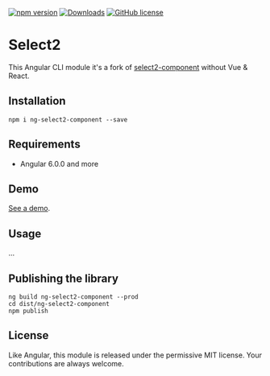 [![npm version](https://badge.fury.io/js/ng-select2-component.svg)](https://badge.fury.io/js/ng-select2-component) [![Downloads](https://img.shields.io/npm/dm/ng-select2-component.svg)](https://www.npmjs.com/package/ng-select2-component) [![GitHub license](https://img.shields.io/badge/license-MIT-blue.svg)](https://raw.githubusercontent.com/Zefling/ng-select2/master/LICENSE.md)

# Select2

This Angular CLI module it's a fork of [select2-component](https://github.com/plantain-00/select2-component) without Vue & React.

## Installation

```
npm i ng-select2-component --save
```

## Requirements

- Angular 6.0.0 and more

## Demo

[See a demo](https://zefling.github.io/ng-walkthrough/dist/ng-select2/).

## Usage

...

## Publishing the library

```
ng build ng-select2-component --prod
cd dist/ng-select2-component
npm publish
```

## License

Like Angular, this module is released under the permissive MIT license. Your contributions are always welcome.
